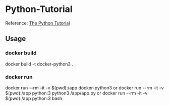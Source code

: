 # Python-Tutorial

Reference: [The Python Tutorial](https://docs.python.org/3/tutorial/index.html)

## Usage

### docker build
docker build -t docker-python3 .

### docker run
docker run --rm -it -v $(pwd):/app docker-python3
or
docker run --rm -it -v $(pwd):/app python:3 python3 /app/app.py
or
docker run --rm -it -v $(pwd):/app python:3 bash